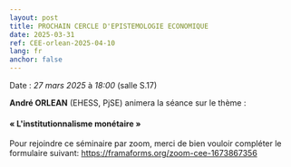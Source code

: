 ```yaml
---
layout: post
title: PROCHAIN CERCLE D'EPISTEMOLOGIE ECONOMIQUE
date: 2025-03-31
ref: CEE-orlean-2025-04-10
lang: fr
anchor: false
---
```


<i class="fas fa-table"></i> Date : _27 mars 2025_ à _18:00_ (salle S.17)

**André ORLEAN** (EHESS, PjSE) animera la séance sur le thème :

#### «  L'institutionnalisme monétaire »

Pour rejoindre ce séminaire par zoom, merci de bien vouloir compléter le formulaire suivant: https://framaforms.org/zoom-cee-1673867356 
